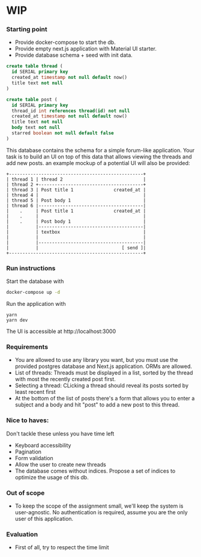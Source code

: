 # WIP

### Starting point

- Provide docker-compose to start the db.
- Provide empty next.js application with Material UI starter.
- Provide database schema + seed with init data.

```sql
create table thread (
  id SERIAL primary key
  created_at timestamp not null default now()
  title text not null
)

create table post (
  id SERIAL primary key
  thread_id int references thread(id) not null
  created_at timestamp not null default now()
  title text not null
  body text not null
  starred boolean not null default false
)
```

This database contains the schema for a simple forum-like application. Your task is to build an UI on top of this data that allows viewing the threads and add new posts. an example mockup of a potential UI will also be provided:

```
+--------------------------------------------------+
| thread 1 | thread 2                              |
| thread 2 +---------------------------------------+
| thread 3 | Post title 1               created_at |
| thread 4 |                                       |
| thread 5 | Post body 1                           |
| thread 6 |---------------------------------------|
|    .     | Post title 1               created_at |
|    .     |                                       |
|    .     | Post body 1                           |
|          |---------------------------------------|
|          | textbox                               |
|          |                                       |
|          |---------------------------------------|
|          |                               [ send ]|
+--------------------------------------------------+
```

### Run instructions

Start the database with

```sh
docker-compose up -d
```

Run the application with

```
yarn
yarn dev
```

The UI is accessible at http://localhost:3000

### Requirements

- You are allowed to use any library you want, but you must use the provided postgres database and Next.js application. ORMs are allowed.
- List of threads: Threads must be displayed in a list, sorted by the thread with most the recently created post first.
- Selecting a thread: CLicking a thread should reveal its posts sorted by least recent first
- At the bottom of the list of posts there's a form that allows you to enter a subject and a body and hit "post" to add a new post to this thread.

### Nice to haves:

Don't tackle these unless you have time left

- Keyboard accessibility
- Pagination
- Form validation
- Allow the user to create new threads
- The database comes without indices. Propose a set of indices to optimize the usage of this db.

### Out of scope

- To keep the scope of the assignment small, we'll keep the system is user-agnostic. No authentication is required, assume you are the only user of this application.


### Evaluation

- First of all, try to respect the time limit
